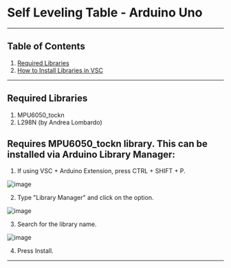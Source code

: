 # Self Leveling Table - Arduino Uno
---
## Table of Contents
1. [Required Libraries](#reqLibs)
2. [How to Install Libraries in VSC](#libs)

---
## <a name="reqLibs">  Required Libraries
1. MPU6050_tockn
2. L298N (by Andrea Lombardo)</a>

## <a name="libs"> Requires MPU6050_tockn library. This can be installed via Arduino Library Manager: </a>
1. If using VSC + Arduino Extension, press CTRL + SHIFT + P. 

![image](https://user-images.githubusercontent.com/54396271/155275067-bfee132e-480b-4599-b2d9-7e3fcc3789d1.png)

2. Type "Library Manager" and click on the option.

![image](https://user-images.githubusercontent.com/54396271/155275222-23243067-69f3-4b4c-b86b-1c0a503da7ee.png)

3. Search for the library name.

![image](https://user-images.githubusercontent.com/54396271/155275327-67c1ab04-1a8b-4636-9ba6-99fedb397808.png)

4. Press Install.

---

